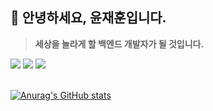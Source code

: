 ## 🍕 안녕하세요, 윤재훈입니다. 

> **세상을 놀라게 할 백엔드 개발자가 될 것입니다.**

<div>
  <img src="https://img.shields.io/badge/Java-5382A1?style=for-the-badge&logoColor=white">
  <img src="https://img.shields.io/badge/Spring-6DB33F?style=for-the-badge&logo=spring&logoColor=white">
  <img src="https://img.shields.io/badge/Spring Boot-6DB33F?style=for-the-badge&logo=springboot&logoColor=white">
</div>

<br/>

[![Anurag's GitHub stats](https://github-readme-stats.vercel.app/api?username=YunJaeHoon)](https://github.com/anuraghazra/github-readme-stats)
